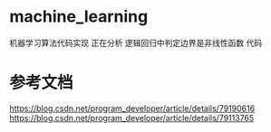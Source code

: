 # machine_learning

机器学习算法代码实现
正在分析 逻辑回归中判定边界是非线性函数 代码

# 参考文档

https://blog.csdn.net/program_developer/article/details/79190616
https://blog.csdn.net/program_developer/article/details/79113765
